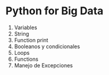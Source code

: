 # Python for Big Data


1. Variables
2. String
3. Function print
4. Booleanos y condicionales
5. Loops
6. Functions
7. Manejo de Excepciones